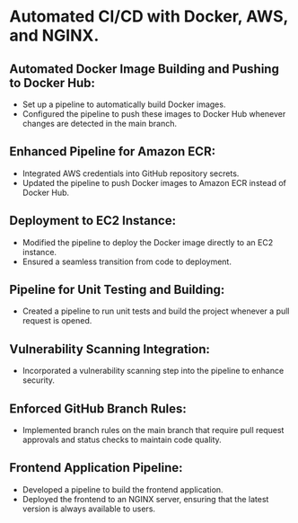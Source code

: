 # Automated CI/CD with Docker, AWS, and NGINX.

## Automated Docker Image Building and Pushing to Docker Hub:

- Set up a pipeline to automatically build Docker images.
- Configured the pipeline to push these images to Docker Hub whenever changes are detected in the main branch.

## Enhanced Pipeline for Amazon ECR:

- Integrated AWS credentials into GitHub repository secrets.
- Updated the pipeline to push Docker images to Amazon ECR instead of Docker Hub.

## Deployment to EC2 Instance:

- Modified the pipeline to deploy the Docker image directly to an EC2 instance.
- Ensured a seamless transition from code to deployment.

## Pipeline for Unit Testing and Building:

- Created a pipeline to run unit tests and build the project whenever a pull request is opened.

## Vulnerability Scanning Integration:

- Incorporated a vulnerability scanning step into the pipeline to enhance security.

## Enforced GitHub Branch Rules:

- Implemented branch rules on the main branch that require pull request approvals and status checks to maintain code quality.

## Frontend Application Pipeline:

- Developed a pipeline to build the frontend application.
- Deployed the frontend to an NGINX server, ensuring that the latest version is always available to users.
